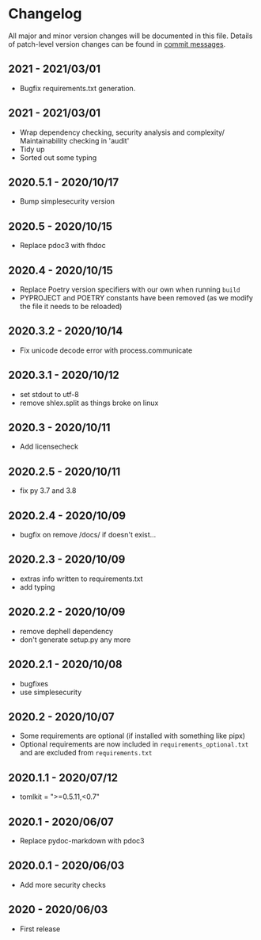 # Changelog
All major and minor version changes will be documented in this file. Details of
patch-level version changes can be found in [commit messages](../../commits/master).

## 2021 - 2021/03/01
- Bugfix requirements.txt generation.

## 2021 - 2021/03/01
- Wrap dependency checking, security analysis and complexity/ Maintainability
  checking in 'audit'
- Tidy up
- Sorted out some typing

## 2020.5.1 - 2020/10/17
- Bump simplesecurity version

## 2020.5 - 2020/10/15
- Replace pdoc3 with fhdoc

## 2020.4 - 2020/10/15
- Replace Poetry version specifiers with our own when running `build`
- PYPROJECT and POETRY constants have been removed (as we modify the file it
  needs to be reloaded)

## 2020.3.2 - 2020/10/14
- Fix unicode decode error with process.communicate

## 2020.3.1 - 2020/10/12
- set stdout to utf-8
- remove shlex.split as things broke on linux

## 2020.3 - 2020/10/11
- Add licensecheck

## 2020.2.5 - 2020/10/11
- fix py 3.7 and 3.8

## 2020.2.4 - 2020/10/09
- bugfix on remove /docs/ if doesn't exist...

## 2020.2.3 - 2020/10/09
- extras info written to requirements.txt
- add typing

## 2020.2.2 - 2020/10/09
- remove dephell dependency
- don't generate setup.py any more

## 2020.2.1 - 2020/10/08
- bugfixes
- use simplesecurity

## 2020.2 - 2020/10/07
- Some requirements are optional (if installed with something like pipx)
- Optional requirements are now included in `requirements_optional.txt`
  and are excluded from `requirements.txt`

## 2020.1.1 - 2020/07/12
- tomlkit = ">=0.5.11,<0.7"

## 2020.1 - 2020/06/07
- Replace pydoc-markdown with pdoc3

## 2020.0.1 - 2020/06/03
- Add more security checks

## 2020 - 2020/06/03
- First release
